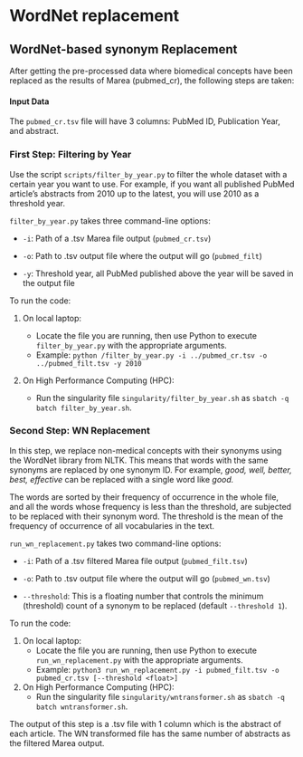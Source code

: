 # WordNet replacement 

## WordNet-based synonym Replacement

After getting the pre-processed data where biomedical concepts have been replaced as the results of Marea (pubmed_cr), the following steps are taken:

#### Input Data

The `pubmed_cr.tsv` file will have 3 columns: PubMed ID, Publication Year, and abstract.

### First Step: Filtering by Year

Use the script `scripts/filter_by_year.py` to filter the whole dataset with a certain year you want to use. For example, if you want all published PubMed article’s abstracts from 2010 up to the latest, you will use 2010 as a threshold year.

`filter_by_year.py` takes three command-line options:

- `-i`: Path of a .tsv Marea file output (`pubmed_cr.tsv`)

- `-o`: Path to .tsv output file where the output will go (`pubmed_filt`)

- `-y`: Threshold year, all PubMed published above the year will be saved in the output file


To run the code:

1. On local laptop:
    - Locate the file you are running, then use Python to execute `filter_by_year.py` with the appropriate arguments.
    - Example: `python /filter_by_year.py -i ../pubmed_cr.tsv -o ../pubmed_filt.tsv -y 2010`

2. On High Performance Computing (HPC):
    - Run the singularity file `singularity/filter_by_year.sh` as `sbatch -q batch filter_by_year.sh`.

### Second Step: WN Replacement

In this step, we replace non-medical concepts with their synonyms using the WordNet library from NLTK. This means that words with the same synonyms are replaced by one synonym ID.  For example, *good,* *well,* *better,* *best,* *effective* can be replaced with a single word like *good.*


The words are sorted by their frequency of occurrence in the whole file, and all the words whose frequency is less than the threshold, are subjected to be replaced with their synonym word. The threshold is the mean of the frequency of occurrence of all vocabularies in the text.

`run_wn_replacement.py` takes two command-line options:

- `-i`: Path of a .tsv filtered Marea file output (`pubmed_filt.tsv`)

- `-o`: Path to .tsv output file where the output will go (`pubmed_wn.tsv`)

- `--threshold`: This is a floating number that controls the minimum (threshold) count of a synonym to be replaced (default `--threshold 1`).  

To run the code:

1. On local laptop:
    - Locate the file you are running, then use Python to execute `run_wn_replacement.py` with the appropriate arguments.
    - Example: `python3 run_wn_replacement.py -i pubmed_filt.tsv -o pubmed_cr.tsv [--threshold <float>]`
2. On High Performance Computing (HPC):
    - Run the  singularity file `singularity/wntransformer.sh` as `sbatch -q batch wntransformer.sh`.


The output of this step is a .tsv file with 1 column which is the abstract of each article. The WN transformed file has the same number of abstracts as the filtered Marea output.
